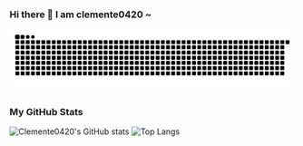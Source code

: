 ### Hi there 👋 I am clemente0420 ~


![](https://raw.githubusercontent.com/clemente0420/clemente0420/main/assets/github-contribution-grid-snake.svg)              


### My GitHub Stats

![Clemente0420's GitHub stats](https://github-readme-stats.vercel.app/api?username=clemente0420&show_icons=true)
![Top Langs](https://github-readme-stats.vercel.app/api/top-langs/?username=clemente0420&layout=compact)


<!--
**clemente0420/clemente0420** is a ✨ _special_ ✨ repository because its `README.md` (this file) appears on your GitHub profile.

Here are some ideas to get you started:

- 🔭 I’m currently working on ...
- 🌱 I’m currently learning ...
- 👯 I’m looking to collaborate on ...
- 🤔 I’m looking for help with ...
- 💬 Ask me about ...
- 📫 How to reach me: ...
- 😄 Pronouns: ...
- ⚡ Fun fact: ...
-->
